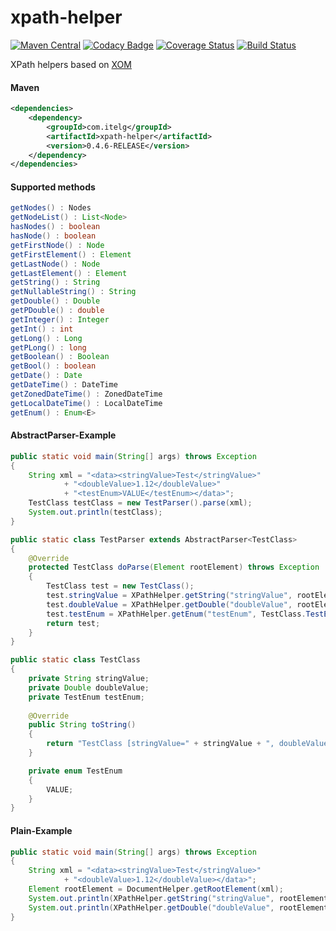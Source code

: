 xpath-helper
============

[![Maven Central](https://maven-badges.herokuapp.com/maven-central/com.itelg/xpath-helper/badge.svg)](https://maven-badges.herokuapp.com/maven-central/com.itelg/xpath-helper)
[![Codacy Badge](https://api.codacy.com/project/badge/grade/d69f266924be4b68ba7fb24cb3d49c15)](https://www.codacy.com/app/eggers-julian/xpath-helper)
[![Coverage Status](https://coveralls.io/repos/julian-eggers/xpath-helper/badge.svg)](https://coveralls.io/r/julian-eggers/xpath-helper)
[![Build Status](https://travis-ci.org/julian-eggers/xpath-helper.svg?branch=master)](https://travis-ci.org/julian-eggers/xpath-helper)

XPath helpers based on [XOM](http://www.xom.nu/ "XOM")

#### Maven
```xml
<dependencies>
	<dependency>
		<groupId>com.itelg</groupId>
		<artifactId>xpath-helper</artifactId>
		<version>0.4.6-RELEASE</version>
	</dependency>
</dependencies>
```

#### Supported methods
```java
getNodes() : Nodes
getNodeList() : List<Node>
hasNodes() : boolean
hasNode() : boolean
getFirstNode() : Node
getFirstElement() : Element
getLastNode() : Node
getLastElement() : Element
getString() : String
getNullableString() : String
getDouble() : Double
getPDouble() : double
getInteger() : Integer
getInt() : int
getLong() : Long
getPLong() : long
getBoolean() : Boolean
getBool() : boolean
getDate() : Date
getDateTime() : DateTime
getZonedDateTime() : ZonedDateTime
getLocalDateTime() : LocalDateTime
getEnum() : Enum<E>
```

#### AbstractParser-Example
```java
public static void main(String[] args) throws Exception
{
	String xml = "<data><stringValue>Test</stringValue>"
			+ "<doubleValue>1.12</doubleValue>"
			+ "<testEnum>VALUE</testEnum></data>";
	TestClass testClass = new TestParser().parse(xml);
	System.out.println(testClass);
}

public static class TestParser extends AbstractParser<TestClass>
{
	@Override
	protected TestClass doParse(Element rootElement) throws Exception
	{
		TestClass test = new TestClass();
		test.stringValue = XPathHelper.getString("stringValue", rootElement);
		test.doubleValue = XPathHelper.getDouble("doubleValue", rootElement);
		test.testEnum = XPathHelper.getEnum("testEnum", TestClass.TestEnum.class, rootElement);
		return test;
	}
}

public static class TestClass
{
	private String stringValue;
	private Double doubleValue;
	private TestEnum testEnum;
	
	@Override
	public String toString()
	{
		return "TestClass [stringValue=" + stringValue + ", doubleValue=" + doubleValue + ", testEnum=" + testEnum + "]";
	}

	private enum TestEnum
	{
		VALUE;
	}
}
```

#### Plain-Example
```java
public static void main(String[] args) throws Exception
{
	String xml = "<data><stringValue>Test</stringValue>"
			+ "<doubleValue>1.12</doubleValue></data>";
	Element rootElement = DocumentHelper.getRootElement(xml);
	System.out.println(XPathHelper.getString("stringValue", rootElement));
	System.out.println(XPathHelper.getDouble("doubleValue", rootElement));
}
```
